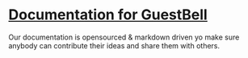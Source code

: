 # [Documentation for GuestBell](https://guestbell.github.io/docs)

Our documentation is opensourced & markdown driven yo make sure anybody can contribute their ideas and share them with others.
